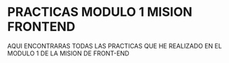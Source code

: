 
# PRACTICAS MODULO 1 MISION FRONTEND

AQUI ENCONTRARAS TODAS LAS PRACTICAS QUE HE REALIZADO EN EL MODULO 1 DE LA MISION DE FRONT-END

